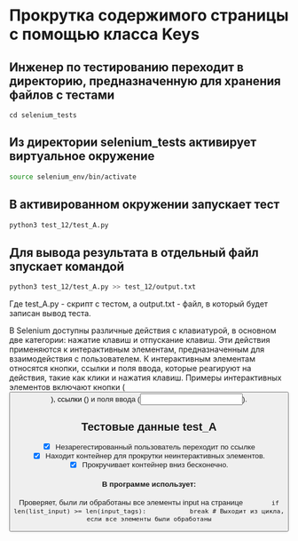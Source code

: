 # Прокрутка содержимого страницы с помощью класса Keys

## Инженер по тестированию переходит в директорию, предназначенную для хранения файлов с тестами
```
cd selenium_tests
```
## Из директории selenium_tests активирует виртуальное окружение
```sh
source selenium_env/bin/activate
```
## В активированном окружении запускает тест 
```sh
python3 test_12/test_A.py
```
## Для вывода результата в отдельный файл зпускает командой 
```sh
python3 test_12/test_A.py >> test_12/output.txt
```
Где test_A.py -  скрипт с тестом, а output.txt - файл, в который будет записан вывод теста.

В Selenium доступны различные действия с клавиатурой, в основном две категории: нажатие клавиш и отпускание клавиш. 
Эти действия применяются к интерактивным элементам, предназначенным для взаимодействия с пользователем. 
К интерактивным элементам относятся кнопки, ссылки и поля ввода, которые реагируют на действия, такие как клики и нажатия клавиш. 
Примеры интерактивных элементов включают кнопки (<button>), ссылки (<a>) и поля ввода (<input />).

## Тестовые данные test_A
- [x] Незарегестированный пользователь переходит по ссылке
- [x] Находит контейнер для прокрутки неинтерактивных элементов.
- [x] Прокручивает контейнер вниз бесконечно.
#### В программе использует:


 Проверяет, были ли обработаны все элементы input на странице
 ```       if len(list_input) >= len(input_tags):```
 ```           break # Выходит из цикла, если все элементы были обработаны```